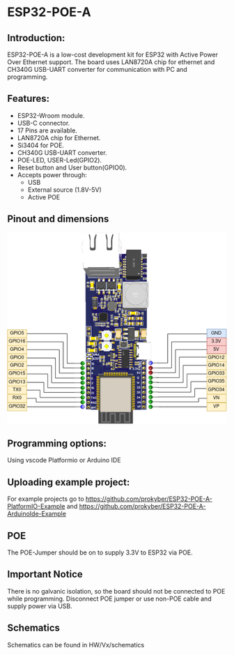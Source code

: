 # ESP32-POE-A
## Introduction:
ESP32-POE-A is a low-cost development kit for ESP32 with Active Power Over Ethernet support. The board uses LAN8720A chip for ethernet and CH340G USB-UART converter for communication with PC and programming.

## Features:

- ESP32-Wroom module.
- USB-C connector.
- 17 Pins are available.
- LAN8720A chip for Ethernet.
- Si3404 for POE.
- CH340G USB-UART converter.
- POE-LED, USER-Led(GPIO2).
- Reset button and User button(GPIO0).
- Accepts power through:
  - USB
  - External source (1.8V-5V)
  - Active POE

## Pinout and dimensions
![pinout](pictures/V0/pinoutV0.png)

## Programming options:
Using vscode Platformio or Arduino IDE

## Uploading example project:
For example projects go to https://github.com/prokyber/ESP32-POE-A-PlatformIO-Example and https://github.com/prokyber/ESP32-POE-A-ArduinoIde-Example

## POE
The POE-Jumper should be on to supply 3.3V to ESP32 via POE.

## Important Notice
There is no galvanic isolation, so the board should not be connected to POE while programming. Disconnect POE jumper or use non-POE cable and supply power via USB.

## Schematics
Schematics can be found in HW/Vx/schematics
